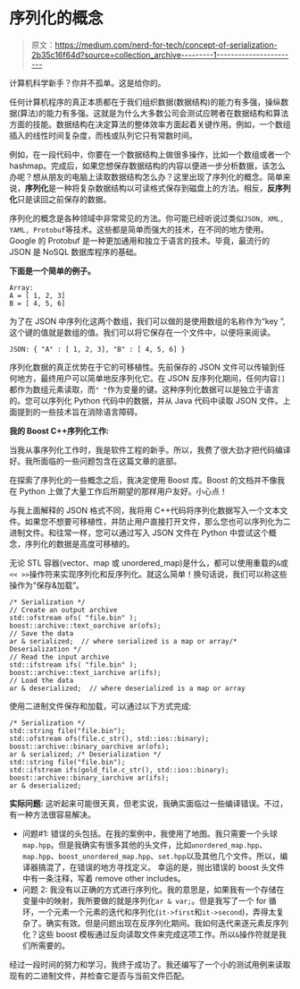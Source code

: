 # 序列化的概念

> 原文：<https://medium.com/nerd-for-tech/concept-of-serialization-2b35c16f64d?source=collection_archive---------1----------------------->

计算机科学新手？你并不孤单。这是给你的。

任何计算机程序的真正本质都在于我们组织数据(数据结构)的能力有多强，操纵数据(算法)的能力有多强。这就是为什么大多数公司会测试应聘者在数据结构和算法方面的技能。数据结构在决定算法的整体效率方面起着关键作用。例如，一个数组插入的线性时间复杂度，而栈或队列它只有常数时间。

例如，在一段代码中，你要在一个数据结构上做很多操作，比如一个数组或者一个 hashmap。完成后，如果您想保存数据结构的内容以便进一步分析数据，该怎么办呢？想从朋友的电脑上读取数据结构怎么办？这里出现了序列化的概念。简单来说，**序列化**是一种将复杂数据结构以可读格式保存到磁盘上的方法。相反，**反序列化**只是读回之前保存的数据。

序列化的概念是各种领域中非常常见的方法。你可能已经听说过类似`JSON, XML, YAML, Protobuf`等技术。这些都是简单而强大的技术，在不同的地方使用。Google 的 Protobuf 是一种更加通用和独立于语言的技术。毕竟，最流行的 JSON 是 NoSQL 数据库程序的基础。

**下面是一个简单的例子。**

```
Array: 
A = [ 1, 2, 3] 
B = [ 4, 5, 6] 
```

为了在 JSON 中序列化这两个数组，我们可以做的是使用数组的名称作为“key ”,这个键的值就是数组的值。我们可以将它保存在一个文件中，以便将来阅读。

`JSON: { "A" : [ 1, 2, 3], "B" : [ 4, 5, 6] }`

序列化数据的真正优势在于它的可移植性。先前保存的 JSON 文件可以传输到任何地方，最终用户可以简单地反序列化它。在 JSON 反序列化期间，任何内容`[]`都作为数组元素读取，而`" "`作为变量的键。这种序列化数据可以是独立于语言的。您可以序列化 Python 代码中的数据，并从 Java 代码中读取 JSON 文件。上面提到的一些技术旨在消除语言障碍。

**我的 Boost C++序列化工作:**

当我从事序列化工作时，我是软件工程的新手。所以，我费了很大劲才把代码编译好。我所面临的一些问题包含在这篇文章的底部。

在探索了序列化的一些概念之后，我决定使用 Boost 库。Boost 的文档并不像我在 Python 上做了大量工作后所期望的那样用户友好。小心点！

与我上面解释的 JSON 格式不同，我将用 C++代码将序列化数据写入一个文本文件。如果您不想要可移植性，并防止用户直接打开文件，那么您也可以序列化为二进制文件。和往常一样，您可以通过写入 JSON 文件在 Python 中尝试这个概念，序列化的数据是高度可移植的。

无论 STL 容器(vector、map 或 unordered_map)是什么，都可以使用重载的`&`或`<< >>`操作符来实现序列化和反序列化。就这么简单！换句话说，我们可以称这些操作为“保存&加载”。

```
/* Serialization */
// Create an output archive 
std::ofstream ofs( "file.bin" ); 
boost::archive::text_oarchive ar(ofs); 
// Save the data
ar & serialized;  // where serialized is a map or array/* Deserialization */
// Read the input archive 
std::ifstream ifs( "file.bin" ); 
boost::archive::text_iarchive ar(ifs); 
// Load the data 
ar & deserialized;  // where deserialized is a map or array
```

使用二进制文件保存和加载，可以通过以下方式完成:

```
/* Serialization */
std::string file("file.bin");
std::ofstream ofs(file.c_str(), std::ios::binary);
boost::archive::binary_oarchive ar(ofs);
ar & serialized; /* Deserialization */ 
std::string file("file.bin");
std::ifstream ifs(gold_file.c_str(), std::ios::binary);
boost::archive::binary_iarchive ar(ifs);
ar & deserialized;
```

**实际问题:** 这听起来可能很天真，但老实说，我确实面临过一些编译错误。不过，有一种方法很容易解决。

*   问题#1:
    错误的头包括。在我的案例中，我使用了地图。我只需要一个头球`map.hpp`。但是我确实有很多其他的头文件，比如`unordered_map.hpp`、`map.hpp`、`boost_unordered_map.hpp`、`set.hpp`以及其他几个文件。所以，编译器搞混了，在错误的地方寻找定义。
    幸运的是，抛出错误的 boost 头文件中有一条注释，写着 remove other includes。
*   问题 2:
    我没有以正确的方式进行序列化。我的意思是，如果我有一个存储在变量中的映射，我所要做的就是序列化`ar & var;`。但是我写了一个 for 循环，一个元素一个元素的迭代和序列化(`it->first`和`it->second`)，弄得太复杂了。确实有效。但是问题出现在反序列化期间。我如何迭代来逐元素反序列化？这些 boost 模板通过反向读取文件来完成这项工作。所以`&`操作符就是我们所需要的。

经过一段时间的努力和学习，我终于成功了。我还编写了一个小的测试用例来读取现有的二进制文件，并检查它是否与当前文件匹配。